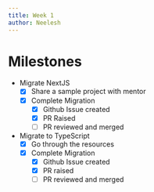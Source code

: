 ```yaml
---
title: Week 1
author: Neelesh
---
```

<!--

-->
# Milestones
- Migrate NextJS
	- [x] Share a sample project with mentor
	- [x] Complete Migration
		- [x] Github Issue created
		- [x] PR Raised
		- [ ] PR reviewed and merged
- Migrate to TypeScript
	- [x] Go through the resources
	- [x] Complete Migration
		- [x] Github Issue created
		- [x] PR raised
		- [ ] PR reviewed and merged